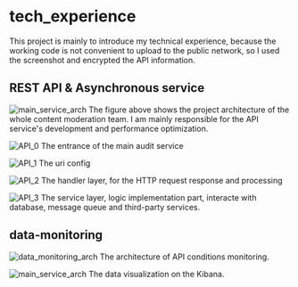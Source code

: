 # tech_experience

This project is mainly to introduce my technical experience, because the working code is not convenient to upload to the public network, so I used the screenshot and encrypted the API information.


## REST API & Asynchronous service
![main_service_arch](https://user-images.githubusercontent.com/41864925/109452967-d656fd00-7a8b-11eb-9962-d1b8c14f9c42.png)
The figure above shows the project architecture of the whole content moderation team. I am mainly responsible for the API service's development and performance optimization. 

![API_0](https://user-images.githubusercontent.com/41864925/109452874-ab6ca900-7a8b-11eb-9a8a-9d587d4856b0.png)
The entrance of the main audit service

![API_1](https://user-images.githubusercontent.com/41864925/109453099-28981e00-7a8c-11eb-9704-e393d35469e8.png)
The uri config

![API_2](https://user-images.githubusercontent.com/41864925/109453114-3483e000-7a8c-11eb-8ee7-7db6cbdb08b8.png)
The handler layer, for the HTTP request response and processing

![API_3](https://user-images.githubusercontent.com/41864925/109453155-4a91a080-7a8c-11eb-9b74-85415ac8a5bb.png)
The service layer, logic implementation part, interacte with database, message queue and third-party services.


## data-monitoring 
![data_monitoring_arch](https://user-images.githubusercontent.com/41864925/109453316-b1af5500-7a8c-11eb-9aaa-95c6ce91f2c1.png)
The architecture of API conditions monitoring.

![main_service_arch](https://user-images.githubusercontent.com/41864925/109453380-df949980-7a8c-11eb-8400-f73aafb66ba1.png)
The data visualization on the Kibana.


